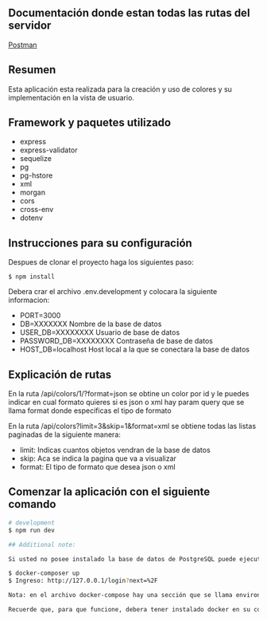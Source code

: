 ## Documentación donde estan todas las rutas del servidor

[Postman](https://documenter.getpostman.com/view/7918195/UVJhCZiG)

## Resumen

Esta aplicación esta realizada para la creación y uso de colores y su implementación en la vista de usuario.

## Framework y paquetes utilizado

- express
- express-validator
- sequelize
- pg
- pg-hstore
- xml
- morgan
- cors
- cross-env
- dotenv

## Instrucciones para su configuración

Despues de clonar el proyecto haga los siguientes paso:
``````````
$ npm install
``````````
Debera crar el archivo .env.development y colocara la siguiente informacion:

- PORT=3000
- DB=XXXXXXX Nombre de la base de datos
- USER_DB=XXXXXXXX Usuario de base de datos
- PASSWORD_DB=XXXXXXXX Contraseña de base de datos
- HOST_DB=localhost Host local a la que se conectara la base de datos

## Explicación de rutas

En la ruta /api/colors/1/?format=json se obtine un color por id y le puedes indicar en cual formato quieres si es json o xml hay param query que se llama format donde especificas el tipo de formato

En la ruta /api/colors?limit=3&skip=1&format=xml se obtiene todas las listas paginadas de la siguiente manera:

- limit: Indicas cuantos objetos vendran de la base de datos
- skip: Aca se indica la pagina que va a visualizar
- format: El tipo de formato que desea json o xml

## Comenzar la aplicación con el siguiente comando

```bash
# development
$ npm run dev

## Additional note:

Si usted no posee instalado la base de datos de PostgreSQL puede ejecutar el siguiente comando:

$ docker-composer up
$ Ingreso: http://127.0.0.1/login?next=%2F

Nota: en el archivo docker-compose hay una sección que se llama environment, alli debera especificar las credenciales que va usar en su base de datos las mismas que usara en el archivo de variables de entorno.

Recuerde que, para que funcione, debera tener instalado docker en su computadora y debera de iniciarlo luego podra ejecutar el comando indicado.
```